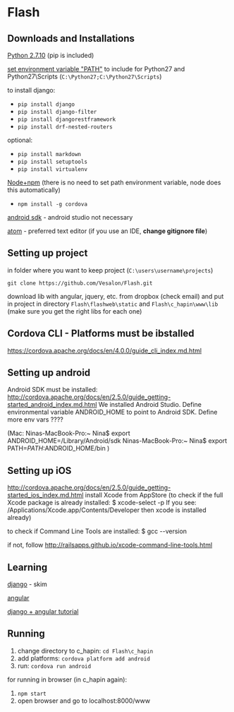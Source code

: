 # Flash

## Downloads and Installations
[Python 2.7.10](https://www.python.org/downloads/) (pip is included)

[set environment variable "PATH"](http://www.computerhope.com/issues/ch000549.htm)
to include for Python27 and Python27\Scripts (```C:\Python27;C:\Python27\Scripts```)

to install django:
* `pip install django`
* `pip install django-filter`
* `pip install djangorestframework`
* `pip install drf-nested-routers`

optional:
* `pip install markdown`
* `pip install setuptools`
* `pip install virtualenv`

[Node+npm](https://nodejs.org/download/)
(there is no need to set path environment variable, node does this automatically)
* `npm install -g cordova`

[android sdk](https://developer.android.com/sdk/index.html) - android studio not necessary

[atom](https://atom.io/) - preferred text editor
(if you use an IDE, **__change gitignore file__**)

## Setting up project
in folder where you want to keep project (```C:\users\username\projects```)
```
git clone https://github.com/Vesalon/Flash.git
```
download lib with angular, jquery, etc. from dropbox (check email) and put in project
in directory ```Flash\flashweb\static``` and ```Flash\c_hapin\www\lib``` (make sure you get the right libs for each one)


## Cordova CLI  - Platforms must be ibstalled
https://cordova.apache.org/docs/en/4.0.0/guide_cli_index.md.html

## Setting up android
Android SDK must be installed: http://cordova.apache.org/docs/en/2.5.0/guide_getting-started_android_index.md.html
We installed Android Studio.
Define environmental variable ANDROID_HOME to point to Android SDK.
Define more env vars ????

(Mac:
Ninas-MacBook-Pro:~ Nina$ export ANDROID_HOME=/Library/Android/sdk
Ninas-MacBook-Pro:~ Nina$ export PATH=$PATH:$ANDROID_HOME/bin
  )

## Setting up iOS
http://cordova.apache.org/docs/en/2.5.0/guide_getting-started_ios_index.md.html
install Xcode from AppStore
(to check if the full Xcode package is already installed:
$ xcode-select -p
If you see:
/Applications/Xcode.app/Contents/Developer
then xcode is installed already)

to check if Command Line Tools are installed:
$ gcc --version

if not, follow http://railsapps.github.io/xcode-command-line-tools.html




## Learning
[django](https://docs.djangoproject.com/en/1.8/intro/tutorial01/) - skim

[angular](https://docs.angularjs.org/guide/concepts)

[django + angular tutorial](https://thinkster.io/django-angularjs-tutorial/)

## Running
1. change directory to c_hapin: ```cd Flash\c_hapin```
2. add platforms: ```cordova platform add android```
3. run: ```cordova run android```

for running in browser (in c_hapin again):
1. ```npm start```
2. open browser and go to localhost:8000/www
